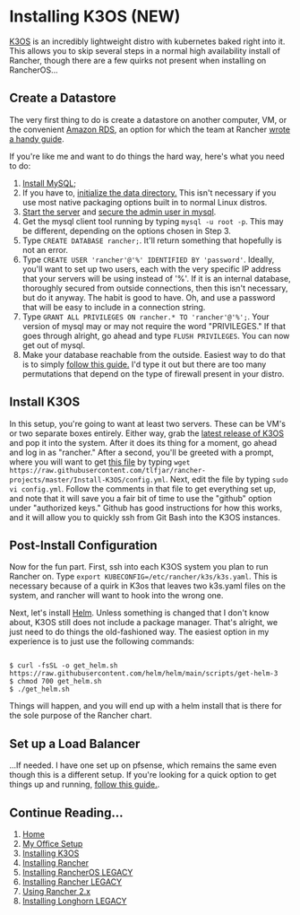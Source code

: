 # Installing K3OS (NEW)

[K3OS](https://github.com/rancher/k3os) is an incredibly lightweight distro with kubernetes baked right into it. This allows you to skip several steps in a normal high availability install of Rancher, though there are a few quirks not present when installing on RancherOS...

## Create a Datastore

The very first thing to do is create a datastore on another computer, VM, or the convenient [Amazon RDS](https://aws.amazon.com/rds/), an option for which the team at Rancher [wrote a handy guide](https://rancher.com/docs/rancher/v2.5/en/installation/resources/k8s-tutorials/infrastructure-tutorials/rds/).

If you're like me and want to do things the hard way, here's what you need to do:

1. [Install MySQL](https://dev.mysql.com/doc/mysql-installation-excerpt/5.7/en/linux-installation.html);
2. If you have to, [initialize the data directory.](https://dev.mysql.com/doc/mysql-installation-excerpt/5.7/en/data-directory-initialization.html) This isn't necessary if you use most native packaging options built in to normal Linux distros.
3. [Start the server](https://dev.mysql.com/doc/mysql-installation-excerpt/5.7/en/starting-server.html) and [secure the admin user in mysql](https://dev.mysql.com/doc/mysql-installation-excerpt/5.7/en/default-privileges.html).
4. Get the mysql client tool running by typing `mysql -u root -p`. This may be different, depending on the options chosen in Step 3.
5. Type `CREATE DATABASE rancher;`. It'll return something that hopefully is not an error.
6. Type `CREATE USER 'rancher'@'%' IDENTIFIED BY 'password'`. Ideally, you'll want to set up two users, each with the very specific IP address that your servers will be using instead of '%'. If it is an internal database, thoroughly secured from outside connections, then this isn't necessary, but do it anyway. The habit is good to have. Oh, and use a password that will be easy to include in a connection string.
7. Type `GRANT ALL PRIVILEGES ON rancher.* TO 'rancher'@'%';`. Your version of mysql may or may not require the word "PRIVILEGES." If that goes through alright, go ahead and type `FLUSH PRIVILEGES`. You can now get out of mysql.
8. Make your database reachable from the outside. Easiest way to do that is to simply [follow this guide.](https://phoenixnap.com/kb/mysql-remote-connection) I'd type it out but there are too many permutations that depend on the type of firewall present in your distro.

## Install K3OS

In this setup, you're going to want at least two servers. These can be VM's or two separate boxes entirely. Either way, grab the [latest release of K3OS](https://github.com/rancher/k3os/releases) and pop it into the system. After it does its thing for a moment, go ahead and log in as "rancher." After a second, you'll be greeted with a prompt, where you will want to get [this file](https://github.com/tlfjar/rancher-projects/blob/master/Install-K3OS/config.yml) by typing `wget https://raw.githubusercontent.com/tlfjar/rancher-projects/master/Install-K3OS/config.yml`. Next, edit the file by typing `sudo vi config.yml`. Follow the comments in that file to get everything set up, and note that it will save you a fair bit of time to use the "github" option under "authorized keys." Github has good instructions for how this works, and it will allow you to quickly ssh from Git Bash into the K3OS instances.

## Post-Install Configuration

Now for the fun part. First, ssh into each K3OS system you plan to run Rancher on. Type `export KUBECONFIG=/etc/rancher/k3s/k3s.yaml`. This is necessary because of a quirk in K3os that leaves two k3s.yaml files on the system, and rancher will want to hook into the wrong one.

Next, let's install [Helm](https://helm.sh/). Unless something is changed that I don't know about, K3OS still does not include a package manager. That's alright, we just need to do things the old-fashioned way. The easiest option in my experience is to just use the following commands:

```

$ curl -fsSL -o get_helm.sh https://raw.githubusercontent.com/helm/helm/main/scripts/get-helm-3
$ chmod 700 get_helm.sh
$ ./get_helm.sh

```

Things will happen, and you will end up with a helm install that is there for the sole purpose of the Rancher chart.

## Set up a Load Balancer

...If needed. I have one set up on pfsense, which remains the same even though this is a different setup. If you're looking for a quick option to get things up and running, [follow this guide.](https://rancher.com/docs/rancher/v2.6/en/installation/resources/k8s-tutorials/infrastructure-tutorials/nginx/).

## Continue Reading...

1. [Home](https://github.com/tlfjar/rancher-projects/blob/master/README.md)
2. [My Office Setup](https://github.com/tlfjar/rancher-projects/blob/master/office-setup/office-setup.md)
3. [Installing K3OS](https://github.com/tlfjar/rancher-projects/blob/master/Install-K3OS/Install-K3OS.md)
4. [Installing Rancher](https://github.com/tlfjar/rancher-projects/blob/master/Install-Rancher-Server/Install-Rancher-Server.md)
5. [Installing RancherOS LEGACY](https://github.com/tlfjar/rancher-projects/blob/master/Install-RancherOS-Legacy/Install-RancherOS.md)
6. [Installing Rancher LEGACY](https://github.com/tlfjar/rancher-projects/blob/master/Install-Rancher-Server-Legacy/Install-Rancher-Server.md)
7. [Using Rancher 2.x](https://github.com/tlfjar/rancher-projects/blob/master/Using-Rancher/Using-Rancher.md)
8. [Installing Longhorn LEGACY](https://github.com/tlfjar/rancher-projects/blob/master/Installing-Longhorn-Legacy/Installing-Longhorn.md)
